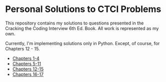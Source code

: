 # Personal Solutions to CTCI Problems

This repository contains my solutions to questions presented in the Cracking the Coding Interview 6th Ed. Book. All work is represented as my own.

Currently, I'm implementing solutions only in Python. Except, of course, for Chapters 12 - 15.

* [Chapters 1-4](./[01-04]_Data_Structures)
* [Chapters 5-11](./[05-11]_Concepts_and_Algorithms)
* [Chapters 12-15](./[12-15]_Knowledge_Based)
* [Chapters 16-17](./[16-17]_Additional_Problems)
